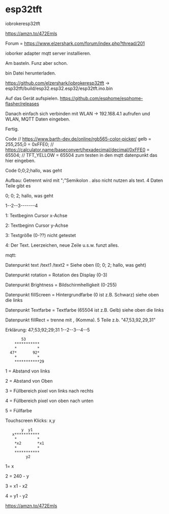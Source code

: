 # esp32tft
iobrokeresp32tft

https://amzn.to/472Emls


Forum = https://www.elzershark.com/forum/index.php?thread/201

ioborker adapter mqtt server installieren.

Am basteln. Funz aber schon.

bin Datei herunterladen.

https://github.com/elzershark/iobrokeresp32tft -> esp32tft/build/esp32.esp32.esp32/esp32tft.ino.bin

Auf das Gerät aufspielen. https://github.com/esphome/esphome-flasher/releases

Danach einfach sich verbinden mit WLAN -> 192.168.4.1 aufrufen und WLAN, MQTT Daten eingeben.

Fertig.

Code // https://www.barth-dev.de/online/rgb565-color-picker/ gelb = 255,255,0 = 0xFFE0; // https://calculator.name/baseconvert/hexadecimal/decimal/0xFFE0 = 65504; // TFT_YELLOW = 65504 zum testen in den mqtt datenpunkt das hier eingeben.

Code 0;0;2;hallo, was geht

Aufbau: Getrennt wird mit ";"Semikolon . also nicht nutzen als text. 4 Daten Teile gibt es

0; 0; 2; hallo, was geht

1--2--3-------4


1: Textbeginn Cursor x-Achse

2: Textbeginn Cursor y-Achse

3: Textgröße (0-??) nicht getestet

4: Der Text. Leerzeichen, neue Zeile u.s.w. funzt alles.

mqtt:

Datenpunkt text /text1 /text2 = Siehe oben (0; 0; 2; hallo, was geht)

Datenpunkt rotation = Rotation des Display (0-3)

Datenpunkt Brightness = Bildschirmhelligkeit (0-255)

Datenpunkt fillScreen = Hintergrundfarbe (0 ist z.B. Schwarz) siehe oben die links

Datenpunkt Textfarbe = Textfarbe (65504 ist z.B. Gelb) siehe oben die links

Datenpunkt fillRect = trenne mit , (Komma). 5 Teile z.b. "47,53,92,29,31" 

Erklärung:
  47;53;92;29;31
  1--2--3--4--5
  

           53
        ***********
        *         *
      47*       92* 
        *         *
        ***********29 
	       

1 = Abstand von links

2 = Abstand von Oben

3 = Füllbereich pixel von links nach rechts

4 = Füllbereich pixel von oben nach unten

5 = Füllfarbe

Touchscreen Klicks: x,y

           y  y1
       x***********
        *         *
        *x2       *x1
        *         *
        *********** 
	         y2

1= x

2 = 240 - y

3 = x1 - x2

4 = y1 - y2 

https://amzn.to/472Emls
